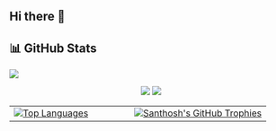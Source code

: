 ## Hi there 👋

## 📊 GitHub Stats

![](./profile-3d-contrib/profile-gitblock.svg)

<div align="center">
  <img src="https://awesome-github-stats.azurewebsites.net/user-stats/the-soil?cardType=level&theme=great-gatsby&preferLogin=false" />
  <img src="https://github-readme-streak-stats.herokuapp.com/?user=the-soil&hide_border=true&background=0d1117&stroke=D4AF37&ring=FFD700&fire=FFA500&currStreakNum=FFFFFF&sideNums=D4AF37&currStreakLabel=FFD700&sideLabels=D4AF37&dates=A9A9A9" />
</div>

<div align="center">
  <table>
    <tr>
      <td align="center">
        <a href="https://github.com/anuraghazra/github-readme-stats" target="_blank" rel="noopener noreferrer">
          <img src="https://github-readme-stats.vercel.app/api/top-langs/?username=the-soil&layout=donut" alt="Top Languages" />
        </a>
      </td>
      <td width="50"></td> 
      <td align="center">
        <a href="https://the-soil.github.io/" target="_blank" rel="noopener noreferrer">
          <img src="https://github-profile-trophy.vercel.app/?username=sandy-the-earth&theme=radical&column=3&row=2&margin-w=15&margin-h=15" alt="Santhosh's GitHub Trophies" />
        </a>
      </td>
    </tr>
  </table>
</div>

